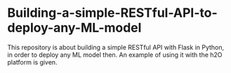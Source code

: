 # Building-a-simple-RESTful-API-to-deploy-any-ML-model

This repository is about building a simple RESTful API with Flask in Python, in order to deploy any ML model then. 
An example of using it with the h2O platform is given.

